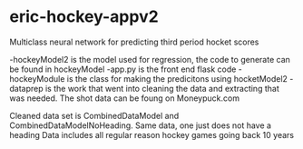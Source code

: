 # eric-hockey-appv2

Multiclass neural network for predicting third period hocket scores

-hockeyModel2 is the model used for regression, the code to generate can be found in hockeyModel
-app.py is the front end flask code
-hockeyModule is the class for making the predicitons using hocketModel2
-dataprep is the work that went into cleaning the data and extracting that was needed. The shot data can be foung on Moneypuck.com

Cleaned data set is CombinedDataModel and CombinedDataModelNoHeading. Same data, one just does not have a heading
Data includes all regular reason hockey games going back 10 years
